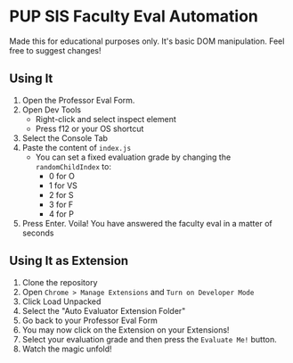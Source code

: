 # PUP SIS Faculty Eval Automation 

Made this for educational purposes only. It's basic DOM manipulation. Feel free to suggest changes!

## Using It
1. Open the Professor Eval Form. 
2. Open Dev Tools
    - Right-click and select inspect element
    - Press f12 or your OS shortcut
3. Select the Console Tab
4. Paste the content of `index.js` 
    - You can set a fixed evaluation grade by changing the `randomChildIndex` to:
      - 0 for O
      - 1 for VS
      - 2 for S
      - 3 for F
      - 4 for P
5. Press Enter. Voila! You have answered the faculty eval in a matter of seconds

## Using It as Extension
1. Clone the repository
2. Open `Chrome > Manage Extensions` and `Turn on Developer Mode`
3. Click Load Unpacked
4. Select the "Auto Evaluator Extension Folder"
6. Go back to your Professor Eval Form 
7. You may now click on the Extension on your Extensions!
8. Select your evaluation grade and then press the `Evaluate Me!` button. 
9. Watch the magic unfold! 

